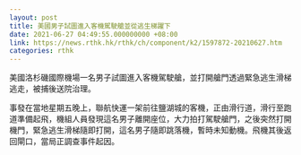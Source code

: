 ```yaml
---
layout: post
title: 美國男子試圖進入客機駕駛艙並從逃生梯躍下
date: 2021-06-27 04:49:55.000000000 +08:00
link: https://news.rthk.hk/rthk/ch/component/k2/1597872-20210627.htm
categories: rthk
---
```


美國洛杉磯國際機場一名男子試圖進入客機駕駛艙，並打開艙門透過緊急逃生滑梯逃走，被捕後送院治理。

事發在當地星期五晚上，聯航快運一架前往鹽湖城的客機，正由滑行道，滑行至跑道準備起飛，機組人員發現這名男子離開座位，大力拍打駕駛艙門，之後突然打開機門，緊急逃生滑梯隨即打開，這名男子隨即跳落機，暫時未知動機。飛機其後返回閘口，當局正調查事件起因。
